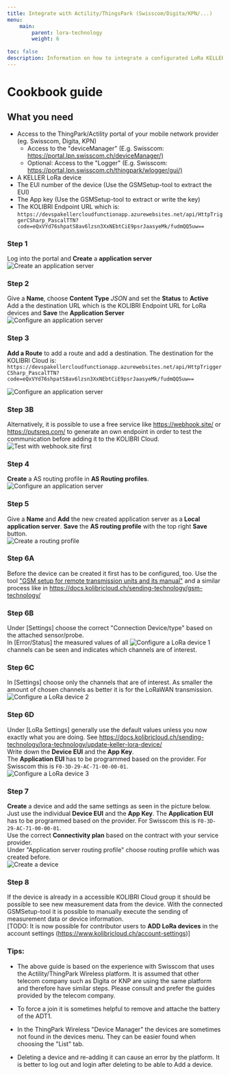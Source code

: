 ```yaml
---
title: Integrate with Actility/ThingsPark (Swisscom/Digita/KPN/...)
menu:
    main:
        parent: lora-technology
        weight: 6
        
toc: false
description: Information on how to integrate a configurated LoRa KELLER to the Actility plattform
---
```

# Cookbook guide

## What you need

- Access to the ThingPark/Actility portal of your mobile network provider (eg. Swisscom, Digita, KPN)
  - Access to the "deviceManager" (E.g. Swisscom: <https://portal.lpn.swisscom.ch/deviceManager/)>
  - Optional: Access to the "Logger" (E.g. Swisscom: <https://portal.lpn.swisscom.ch/thingpark/wlogger/gui/)>
- A KELLER LoRa device
- The EUI number of the device (Use the GSMSetup-tool to extract the EUI)
- The App key (Use the GSMSetup-tool to extract or write the key)
- The KOLIBRI Endpoint URL which is: `https://devspakellercloudfunctionapp.azurewebsites.net/api/HttpTriggerCSharp_PascalTTN?code=eQxVYd76shpatS8av6lzsn3XxNEbtCiE9psrJaasyeMk/fudmQQ5uw==`

### Step 1

Log into the portal and **Create** a **application server**  
![Create an application server](../../thingpark/001_create_app_server.png  "Create an application server")  

### Step 2

Give a **Name**, choose **Content Type** *JSON* and set the **Status** to **Active**  
Add a the destination URL which is the KOLIBRI Endpoint URL for LoRa devices and **Save** the **Application Server**  
![Configure an application server](../../thingpark/002_configure_app_server_2.png  "Configure an application server")

### Step 3

**Add a Route** to add a route and add a destination. The destination for the KOLIBRI Cloud is:  
   ```https://devspakellercloudfunctionapp.azurewebsites.net/api/HttpTriggerCSharp_PascalTTN?code=eQxVYd76shpatS8av6lzsn3XxNEbtCiE9psrJaasyeMk/fudmQQ5uw==```  

![Configure an application server](../../thingpark/002_configure_app_server_add_destination_1.png  "Configure an application server")

### Step 3B

Alternatively, it is possible to use a free service like https://webhook.site/ or https://putsreq.com/ to generate an own endpoint in order to test the communication before adding it to the KOLIBRI Cloud.  
![Test with webhook.site first](../../thingpark/002_configure_app_server_add_destination_2.png  "Test with webhook.site first")

### Step 4
**Create** a AS routing profile in **AS Routing profiles**.
![Configure an application server](../../thingpark/002_configure_app_server_add_destination_1.png  "Configure an application server")

### Step 5
Give a **Name** and **Add** the new created application server as a **Local application server**. **Save** the **AS routing profile** with the top right **Save** button.  
![Create a routing profile](../../thingpark/003_create_routing_profile_2.png "Create a routing profile")

### Step 6A
Before the device can be created it first has to be configured, too. Use the tool ["GSM setup for remote transmission units and its manual"](https://keller-druck.com/en/downloads?id=nBhPS8HkSDJkB6azedxsAB#results) and a similar process like in https://docs.kolibricloud.ch/sending-technology/gsm-technology/ 

### Step 6B
Under [Settings] choose the correct "Connection Device/type" based on the attached sensor/probe.  
In [Error/Status] the measured values of all 
![Configure a LoRa device 1](../../thingpark/004_configure_device_1.png  "Configure a LoRa device 1") channels can be seen and indicates which channels are of interest.  

### Step 6C
In [Settings] choose only the channels that are of interest. As smaller the amount of chosen channels as better it is for the LoRaWAN transmission.  
![Configure a LoRa device 2](../../thingpark/004_configure_device_2.png  "Configure a LoRa device 2") 

### Step 6D
Under [LoRa Settings] generally use the default values unless you now exactly what you are doing. See https://docs.kolibricloud.ch/sending-technology/lora-technology/update-keller-lora-device/  
Write down the **Device EUI** and the **App Key**.  
The **Application EUI** has to be programmed based on the provider. For Swisscom this is ```F0-3D-29-AC-71-00-00-01```.  
![Configure a LoRa device 3](../../thingpark/004_configure_device_3.png  "Configure a LoRa device 3") 


### Step 7 
**Create** a device and add the same settings as seen in the picture below. Just use the individual **Device EUI** and the **App Key**.  The **Application EUI** has to be programmed based on the provider. For Swisscom this is ```F0-3D-29-AC-71-00-00-01```.  
Use the correct **Connectivity plan** based on the contract with your service provider.  
Under "Application server routing profile" choose routing profile which was created before.  
![Create a device](../../thingpark/005_create_device.png  "Create a device") 

### Step 8
If the device is already in a accessible KOLIBRI Cloud group it should be possible to see new measurement data from the device. With the connected GSMSetup-tool it is possible to manually execute the sending of measurement data or device information.  
[TODO: It is now possible for contributor users to **ADD LoRa devices** in the account settings (https://www.kolibricloud.ch/account-settings)]

### Tips:
- The above guide is based on the experience with Swisscom that uses the Actility/ThingPark Wireless platform. It is assumed that other telecom company such as Digita or KNP are using the same platform and therefore have similar steps. Please consult and prefer the guides provided by the telecom company.  

- To force a join it is sometimes helpful to remove and attache the battery of the ADT1.  

- In the ThingPark Wireless "Device Manager" the devices are sometimes not found in the devices menu. They can be easier found when choosing the "List" tab.  

-  Deleting a device and re-adding it can cause an error by the platform. It is better to log out and login after deleting to be able to Add a device.